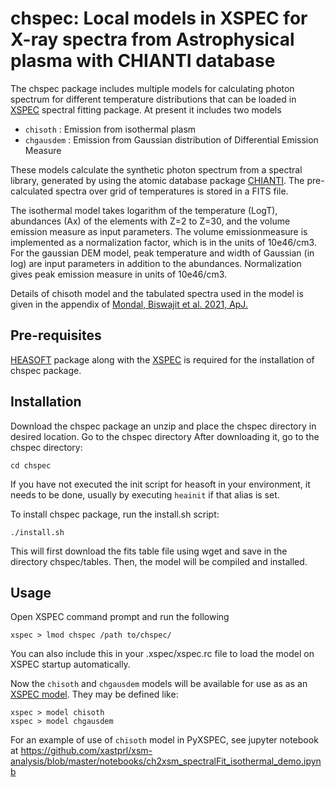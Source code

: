 # chspec: Local models in XSPEC for X-ray spectra from Astrophysical plasma with CHIANTI database

The chspec package includes multiple models for calculating photon spectrum for different temperature distributions that can be loaded in [XSPEC](https://heasarc.gsfc.nasa.gov/xanadu/xspec/) spectral fitting package. At present it includes two models
* `chisoth`   : Emission from isothermal plasm
* `chgausdem` : Emission from Gaussian distribution of Differential Emission Measure

These  models  calculate  the synthetic photon spectrum from a spectral library, generated by using the atomic database package [CHIANTI](https://www.chiantidatabase.org/). The pre-calculated spectra over grid of temperatures is stored in a FITS file.

The isothermal model takes logarithm of the temperature (LogT), abundances (Ax) of the elements with Z=2 to Z=30, and the volume emission measure as input parameters. The volume emissionmeasure is implemented as a normalization factor, which is in the units of 10e46/cm3. For the gaussian DEM model, peak temperature and width of Gaussian (in log) are input parameters in addition to the abundances. Normalization gives peak emission measure in units of 10e46/cm3. 

Details of chisoth model and the tabulated spectra used in the model is given in the appendix of [Mondal, Biswajit et al. 2021, ApJ.](https://doi.org/10.3847/1538-4357/ac14c1)

## Pre-requisites

[HEASOFT](https://heasarc.gsfc.nasa.gov/docs/software/heasoft/) package along with the [XSPEC](https://heasarc.gsfc.nasa.gov/xanadu/xspec/) is required for the installation of chspec package.

## Installation

Download the chspec package an unzip and place the chspec directory in desired location. Go to the chspec directory
After downloading it, go to the chspec directory:

```
cd chspec
```
If you have not executed the init script for heasoft in your environment, it needs to be done, usually by executing `heainit` if that alias is set.

To install chspec package, run the install.sh script:

```
./install.sh
```

This will first download the fits table file using wget and save in the directory chspec/tables. Then, the model will be compiled and installed.  

## Usage

Open XSPEC command prompt and run the following

```
xspec > lmod chspec /path to/chspec/
```
You can also include this in your .xspec/xspec.rc file to load the model on XSPEC startup automatically. 

Now the `chisoth` and `chgausdem` models will be available for use as as an [XSPEC model](https://heasarc.gsfc.nasa.gov/xanadu/xspec/manual/node27.html). They may be defined like:

```
xspec > model chisoth
xspec > model chgausdem 
```
For an example of use of `chisoth` model in PyXSPEC, see jupyter notebook at https://github.com/xastprl/xsm-analysis/blob/master/notebooks/ch2xsm_spectralFit_isothermal_demo.ipynb
